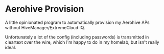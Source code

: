# Aerohive Provision

A little opinionated program to automatically provision my Aerohive APs without HiveManager/ExtremeCloud IQ.

Unfortunately a lot of the config (including passwords) is transmitted in cleartext over the wire, which I'm happy to do in my homelab, but isn't really ideal.